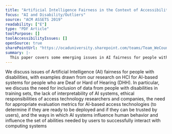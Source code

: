 ```yaml
---
title: "Artificial Intelligence Fairness in the Context of Accessibility Research on Intelligent Systems for People who are Deaf or Hard of Hearing"
focus: "AI and Disability/Outliers"
source: "ACM ASSETS 2019"
readability: ["E"]
type: "PDF Article"
toolPurpose: []
toolAccessibilityIssues: []
openSource: true
sharePointUrl: "https://ocaduniversity.sharepoint.com/teams/Team_WeCount/Shared%20Documents/Resources%20and%20Tools/Literature%20(curated)/Artificial%20Intelligence%20Fairness%20in%20the%20Context%20of%20Accessibility%20Research%20on%20Intelligent%20Systems%20for%20People%20who%20are%20Deaf%20or%20Hard%20of%20Hearing.pdf"
summary: |-
  This paper covers some emerging issues in AI fairness for people with disabilities, both in the context of AI mainstream technologies and in new AI-based access technologies for people with disabilities.
---
```

We discuss issues of Artificial Intelligence (AI) fairness for people with disabilities, with examples drawn from our research on HCI for AI-based systems for people who are Deaf or Hard of Hearing (DHH). In particular, we discuss the need for inclusion of data from people with disabilities in training sets, the lack of interpretability of AI systems, ethical responsibilities of access technology researchers and companies, the need for appropriate evaluation metrics for AI-based access technologies (to determine if they are ready to be deployed and if they can be trusted by users), and the ways in which AI systems influence human behavior and influence the set of abilities needed by users to successfully interact with computing systems
